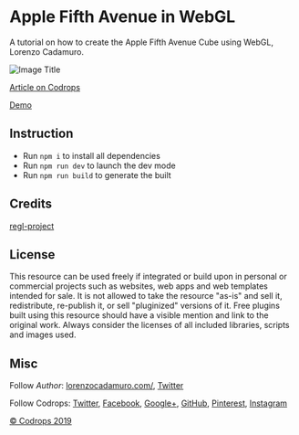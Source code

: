 # Apple Fifth Avenue in WebGL

A tutorial on how to create the Apple Fifth Avenue Cube using WebGL, Lorenzo Cadamuro.

![Image Title](link)

[Article on Codrops](https://tympanus.net/codrops/?p=)

[Demo](http://tympanus.net/Development/.../)

## Instruction

- Run `npm i` to install all dependencies
- Run `npm run dev` to launch the dev mode
- Run `npm run build` to generate the built

## Credits

[regl-project](https://github.com/regl-project/regl)

## License
This resource can be used freely if integrated or build upon in personal or commercial projects such as websites, web apps and web templates intended for sale. It is not allowed to take the resource "as-is" and sell it, redistribute, re-publish it, or sell "pluginized" versions of it. Free plugins built using this resource should have a visible mention and link to the original work. Always consider the licenses of all included libraries, scripts and images used.

## Misc

Follow *Author*: [lorenzocadamuro.com/](http://lorenzocadamuro.com/), [Twitter](https://twitter.com/lorenzocadamuro)

Follow Codrops: [Twitter](http://www.twitter.com/codrops), [Facebook](http://www.facebook.com/codrops), [Google+](https://plus.google.com/101095823814290637419), [GitHub](https://github.com/codrops), [Pinterest](http://www.pinterest.com/codrops/), [Instagram](https://www.instagram.com/codropsss/)


[© Codrops 2019](http://www.codrops.com)
